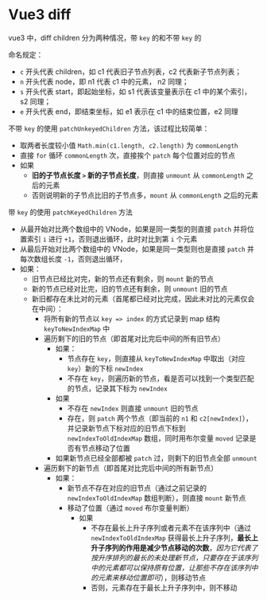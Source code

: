 # Vue3 diff

vue3 中，diff children 分为两种情况，带 `key` 的和不带 `key` 的

命名规定：

- `c` 开头代表 children，如 c1 代表旧子节点列表，c2 代表新子节点列表；
- `n` 开头代表 node，即 n1 代表 c1 中的元素， n2 同理；
- `s` 开头代表 start，即起始坐标，如 s1 代表该变量表示在 c1 中的某个索引，s2 同理；
- `e` 开头代表 end，即结束坐标，如 e1 表示在 c1 中的结束位置，e2 同理

不带 `key` 的使用 `patchUnkeyedChildren` 方法，该过程比较简单：

- 取两者长度较小值 `Math.min(c1.length, c2.length)` 为 `commonLength`
- 直接 `for` 循环 `commonLength` 次，直接挨个 `patch` 每个位置对应的节点
- 如果
  - **旧的子节点长度 `>` 新的子节点长度**，则直接 `unmount` 从 `commonLength` 之后的元素
  - 否则说明新的子节点比旧的子节点多，`mount` 从 `commonLength` 之后的元素

带 `key` 的使用 `patchKeyedChildren` 方法

- 从最开始对比两个数组中的 VNode，如果是同一类型的则直接 `patch` 并将位置索引 `i` 进行 `+1`，否则退出循环，此时对比到第 `i` 个元素
- 从最后开始对比两个数组中的 VNode，如果是同一类型则也是直接 `patch` 并每次数组长度 `-1`，否则退出循环，
- 如果：
  - 旧节点已经比对完，新的节点还有剩余，则 `mount` 新的节点
  - 新的节点已经对比完，旧的节点还有剩余，则 `unmount` 旧的节点
  - 新旧都存在未比对的元素（首尾都已经对比完成，因此未对比的元素仅会在中间）：
    - 将所有新的节点以 `key => index` 的方式记录到 map 结构 `keyToNewIndexMap` 中
    - 遍历剩下的旧的节点（即首尾对比完后中间的所有旧节点）
      - 如果：
        - 节点存在 `key`，则直接从 `keyToNewIndexMap` 中取出（对应 `key`）新的下标 `newIndex`
        - 不存在 `key`，则遍历新的节点，看是否可以找到一个类型匹配的节点，记录其下标为 `newIndex`
      - 如果
        - 不存在 `newIndex` 则直接 `unmount` 旧的节点
        - 存在，则 `patch` 两个节点（即当前的 `n1` 和 `c2[newIndex]`），并记录新节点下标对应的旧节点下标到 `newIndexToOldIndexMap` 数组，同时用布尔变量 `moved` 记录是否有节点移动了位置
      - 如果新节点已经全部都被 `patch` 过，则剩下的旧节点全部 `unmount`
    - 遍历剩下的新节点（即首尾对比完后中间的所有新节点）
      - 如果：
        - 新节点不存在对应的旧节点（通过之前记录的 `newIndexToOldIndexMap` 数组判断），则直接 `mount` 新节点
        - 移动了位置（通过 `moved` 布尔变量判断）
          - 如果
            - 不存在最长上升子序列或者元素不在该序列中（通过 `newIndexToOldIndexMap` 获得最长上升子序列，**最长上升子序列的作用是减少节点移动的次数**，_因为它代表了按升序排列的最长的未处理新节点，只要存在于该序列中的元素都可以保持原有位置，让那些不存在该序列中的元素来移动位置即可_），则移动节点
            - 否则，元素存在于最长上升子序列中，则不移动
